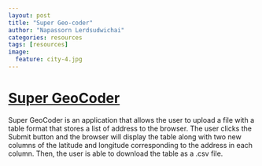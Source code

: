 ```yaml
---
layout: post
title: "Super Geo-coder"
author: "Napassorn Lerdsudwichai"
categories: resources
tags: [resources]
image:
  feature: city-4.jpg
---
```


# [Super GeoCoder](https://github.com/napassornl/Super-GeoCoder)

Super GeoCoder is an application that allows the user to upload a file with a table format that stores a list of address to the browser. The user clicks the Submit button and the browser will
display the table along with two new columns of the latitude and longitude corresponding to the address in each column. Then, the user is able to download the table as a .csv file.
